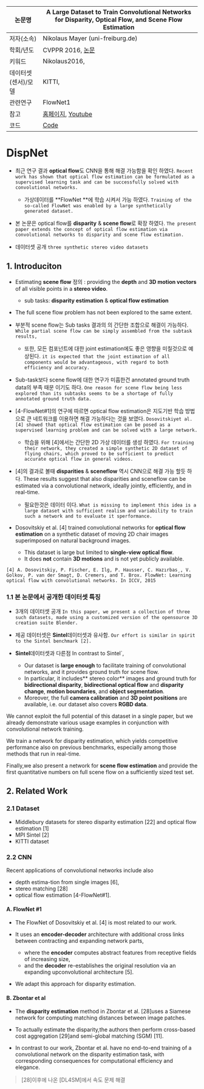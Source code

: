 |논문명 | A Large Dataset to Train Convolutional Networks for Disparity, Optical Flow, and Scene Flow Estimation |
| --- | --- |
| 저자\(소속\) | Nikolaus Mayer \(uni-freiburg.de\) |
| 학회/년도 | CVPPR 2016, [논문](https://arxiv.org/abs/1512.02134) |
| 키워드 | Nikolaus2016,  |
| 데이터셋(센서)/모델 |KITTI,   |
| 관련연구| FlowNet1 |
| 참고 |[홈페이지](https://lmb.informatik.uni-freiburg.de/Publications/2016/MIFDB16/), [Youtube](https://www.youtube.com/watch?v=1iAQp6KmhE4) |
| 코드 |[Code](https://github.com/lmb-freiburg/dispnet-flownet-docker) |

# DispNet

- 최근 연구 결과 **optical flow**도 CNN을 통해 해결 가능함을 확인 하였다. `Recent work has shown that optical flow estimation can be formulated as a supervised learning task and can be successfully solved with convolutional networks. `
    - 가상데이터를 **FlowNet **에 학습 시켜서 가능 하였다. `Training of the so-called FlowNet was enabled by a large synthetically generated dataset. `

- 본 논문은 optical flow를 **disparity** & **scene flow**로 확장 하였다. `The present paper extends the concept of optical flow estimation via convolutional networks to disparity and scene flow estimation.`

- 데이터셋 공개 `three synthetic stereo video datasets`

## 1. Introduciton 

- Estimating **scene flow** 정의 : providing the **depth** and **3D motion vectors** of all visible points in a **stereo video**. 
    - sub tasks: **disparity estimation** & **optical flow estimation**

- The full scene flow problem has not been explored to the same extent. 

- 부분적 scene flow는 Sub tasks 결과의 의 간단한 조합으로 해결이 가능하다. `While partial scene flow can be simply assembled from the subtask results, `
    - 또한, 모든 컴포넌트에 대한 joint estimation에도 좋은 영향을 미칠것으로 예상된다. `it is expected that the joint estimation of all components would be advantageous, with regard to both efficiency and accuracy. `

- Sub-task보다 scene flow에 대한 연구가 미흡한건 annotated ground truth data의 부족 때문 이기도 하다. `One reason for scene flow being less explored than its subtasks seems to be a shortage of fully annotated ground truth data.`


- [4-FlowNet#1]의 연구에 따르면 optical flow estimation은 지도기반 학습 방법으로 큰 네트워크를 이용하면 해결 가능하다는 것을 보였다. `Dosovitskiyet al. [4] showed that optical flow estimation can be posed as a supervised learning problem and can be solved with a large network. `
    - 학습을 위해 [4]에서는 간단한 2D 가상 데이터를 생성 하였다. `For training their network, they created a simple synthetic 2D dataset of flying chairs, which proved to be sufficient to predict accurate optical flow in general videos. `

- [4]의 결과로 볼때 **disparities** & **sceneflow** 역시 CNN으로 해결 가능 할듯 하다. These results suggest that also disparities and sceneflow can be estimated via a convolutional network, ideally jointly, efficiently, and in real-time. 
    - 필요한것은 데이터 이다. `What is missing to implement this idea is a large dataset with sufficient realism and variability to train such a network and to evaluate it sperformance.`


- Dosovitskiy et al. [4] trained convolutional networks for **optical flow estimation** on a synthetic dataset of moving 2D chair images superimposed on natural background images.
 
    - This dataset is large but limited to **single-view optical flow**. 
    - It does **not** contain **3D motions** and is not yet publicly available.

```
[4] A. Dosovitskiy, P. Fischer, E. Ilg, P. Hausser, C. Hazırbas¸, V. Golkov, P. van der Smagt, D. Cremers, and T. Brox. FlowNet: Learning optical flow with convolutional networks. In ICCV, 2015
```

### 1.1 본 논문에서 공개한 데이터셋 특징 

- 3개의 데이터셋 공개 `In this paper, we present a collection of three such datasets, made using a customized version of the opensource 3D creation suite Blender. `

- 제공 데이터셋은 **Sintel**데이터셋과 유사함. `Our effort is similar in spirit to the Sintel benchmark [2]. `

- **Sintel**데이터셋과 다른점 In contrast to Sintel`, 
    - Our dataset is **large enough** to facilitate training of convolutional networks, and it provides ground truth for scene flow.
    - In particular, it includes** stereo color** images and ground truth for **bidirectional disparity**, **bidirectional optical flow** and **disparity change**, **motion boundaries**, and **object segmentation**.
    - Moreover, the full **camera calibration** and **3D point positions** are available, i.e. our dataset also covers **RGBD data**.
    
We cannot exploit the full potential of this dataset in a single paper, but we already demonstrate various usage examples in conjunction with convolutional network training.

We train a network for disparity estimation, which yields competitive performance also on previous benchmarks, especially among those methods that run in real-time. 

Finally,we also present a network for **scene flow estimation** and provide the first quantitative numbers on full scene flow on a sufficiently sized test set.


## 2. Related Work

### 2.1 Dataset 

- Middlebury datasets for stereo disparity estimation [22] and optical flow estimation [1]
- MPI Sintel [2] 
- KITTI dataset

### 2.2 CNN

Recent applications of convolutional networks include also 
- depth estima-tion from single images [6], 
- stereo matching [28]
- optical flow estimation [4-FlowNet#1].


#### A. FlowNet #1

- The FlowNet of Dosovitskiy et al. [4] is most related to our work. 

-  It uses an **encoder-decoder** architecture with additional cross links between contracting and expanding network parts, 
    - where the **encoder** computes abstract features from receptive fields of increasing size, 
    - and the **decoder** re-establishes the original resolution via an expanding upconvolutional architecture [5]. 

- We adapt this approach for disparity estimation.

#### B. Zbontar et al

- The **disparity estimation** method in Zbontar et al. [28]uses a Siamese network for computing matching distances between image patches. 

- To actually estimate the disparity,the authors then perform cross-based cost aggregation [29]and semi-global matching (SGM) [11]. 

- In contrast to our work, Zbontar et al. have no end-to-end training of a convolutional network on the disparity estimation task, with corresponding consequences for computational efficiency and elegance.

> [28]이후에 나온 [DL4SM]에서 속도 문제 해결 

